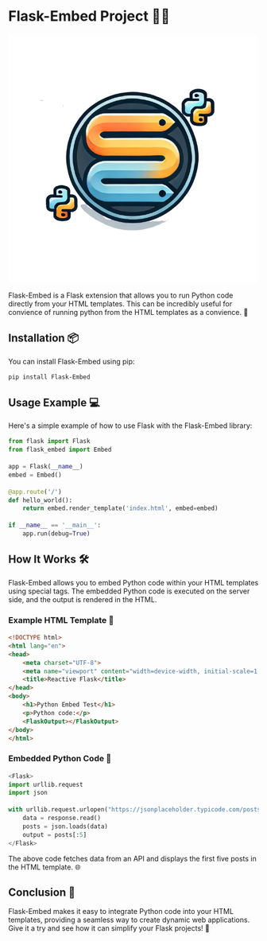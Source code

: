 # Flask-Embed Project 🚀🐍

![Flask-Embed Logo](https://raw.githubusercontent.com/Masterjx9/Flask-Embed/main/logo.png)

Flask-Embed is a Flask extension that allows you to run Python code directly from your HTML templates. This can be incredibly useful for convience of running python from the HTML templates as a convience. 🎉

## Installation 📦

You can install Flask-Embed using pip:

```sh
pip install Flask-Embed
```

## Usage Example 💻

Here's a simple example of how to use Flask with the Flask-Embed library:

```python
from flask import Flask
from flask_embed import Embed

app = Flask(__name__)
embed = Embed()

@app.route('/')
def hello_world():
    return embed.render_template('index.html', embed=embed)

if __name__ == '__main__':
    app.run(debug=True)
```

## How It Works 🛠️

Flask-Embed allows you to embed Python code within your HTML templates using special tags. The embedded Python code is executed on the server side, and the output is rendered in the HTML.

### Example HTML Template 📄

```html
<!DOCTYPE html>
<html lang="en">
<head>
    <meta charset="UTF-8">
    <meta name="viewport" content="width=device-width, initial-scale=1.0">
    <title>Reactive Flask</title>
</head>
<body>
    <h1>Python Embed Test</h1>
    <p>Python code:</p>
    <FlaskOutput></FlaskOutput>
</body>
</html>
```

### Embedded Python Code 🐍

```python
<Flask>
import urllib.request
import json

with urllib.request.urlopen("https://jsonplaceholder.typicode.com/posts") as response:
    data = response.read()
    posts = json.loads(data)
    output = posts[:5]
</Flask>
```

The above code fetches data from an API and displays the first five posts in the HTML template. 🌐

## Conclusion 🎯

Flask-Embed makes it easy to integrate Python code into your HTML templates, providing a seamless way to create dynamic web applications. Give it a try and see how it can simplify your Flask projects! 🚀
